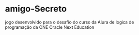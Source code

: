 # amigo-Secreto
jogo desenvolvido para o desafio do curso da Alura de logica de programação da ONE Oracle Next Education
